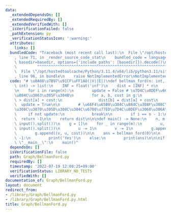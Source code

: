 ```yaml
---
data:
  _extendedDependsOn: []
  _extendedRequiredBy: []
  _extendedVerifiedWith: []
  _isVerificationFailed: false
  _pathExtension: py
  _verificationStatusIcon: ':warning:'
  attributes:
    links: []
  bundledCode: "Traceback (most recent call last):\n  File \"/opt/hostedtoolcache/Python/3.11.4/x64/lib/python3.11/site-packages/onlinejudge_verify/documentation/build.py\"\
    , line 71, in _render_source_code_stat\n    bundled_code = language.bundle(stat.path,\
    \ basedir=basedir, options={'include_paths': [basedir]}).decode()\n          \
    \         ^^^^^^^^^^^^^^^^^^^^^^^^^^^^^^^^^^^^^^^^^^^^^^^^^^^^^^^^^^^^^^^^^^^^^^^^^^^^^^^^^\n\
    \  File \"/opt/hostedtoolcache/Python/3.11.4/x64/lib/python3.11/site-packages/onlinejudge_verify/languages/python.py\"\
    , line 96, in bundle\n    raise NotImplementedError\nNotImplementedError\n"
  code: "# \u8A08\u7B97\u91CF\uFF1AO(|V||E|)\ndef bellman_ford(n: int, g: list, s:\
    \ int) -> list:\n    INF = float('inf')\n    dist = [INF] * n\n    dist[s] = 0\n\
    \n    for i in range(n):\n        update = False # \u7D4C\u8DEF\u66F4\u65B0\u3092\
    \u884C\u3063\u305F\u304B\n        for a, b, cost in g:\n            if dist[b]\
    \ > dist[a] + cost:\n                dist[b] = dist[a] + cost\n              \
    \  update = True\n\n        # \u66F4\u65B0\u304C\u884C\u308F\u308C\u306A\u3051\
    \u308C\u3070\u305D\u308C\u304C\u6700\u77ED\u7D4C\u8DEF\u3068\u306A\u308B\n   \
    \     if not update:\n            break\n\n        if i == n - 1:\n          \
    \  return -1\n\n    return dist\n\n\ndef main() -> None:\n    n, m = map(int,\
    \ input().split())\n    g = []\n    for _ in range(m):\n        u, v, cost = map(int,\
    \ input().split())\n        u -= 1\n        v -= 1\n        g.append((u, v, cost))\n\
    \        g.append((v, u, cost))\n\n    ans = bellman_ford(0)\n\n    if ans ==\
    \ -1:\n        print('Yes')\n    else:\n        print(ans)\n\n\nif __name__ ==\
    \ \"__main__\":\n    main()"
  dependsOn: []
  isVerificationFile: false
  path: Graph/BellmanFord.py
  requiredBy: []
  timestamp: '2022-07-19 12:08:25+09:00'
  verificationStatus: LIBRARY_NO_TESTS
  verifiedWith: []
documentation_of: Graph/BellmanFord.py
layout: document
redirect_from:
- /library/Graph/BellmanFord.py
- /library/Graph/BellmanFord.py.html
title: Graph/BellmanFord.py
---
```

